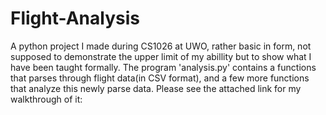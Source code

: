 # Flight-Analysis
A python project I made during CS1026 at UWO, rather basic in form, not supposed to demonstrate the upper limit of my abillity but to show what I have been taught formally. The program 'analysis.py' contains a functions that parses through flight data(in CSV format), and a few more functions that analyze this newly parse data. Please see the attached link for my walkthrough of it:


